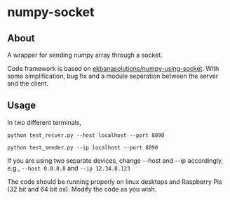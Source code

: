# numpy-socket
## About
A wrapper for sending numpy array through a socket.

Code framework is based on [ekbanasolutions/numpy-using-socket](https://github.com/ekbanasolutions/numpy-using-socket). 
With some simplification, bug fix and a module seperation between the server and the client.

## Usage
In two different terminals,
```
python test_recver.py --host localhost --port 8090
```
```
python test_sender.py --ip localhost --port 8090
```
If you are using two separate devices, change --host and --ip accordingly, e.g., `--host 0.0.0.0` and `--ip 12.34.0.123`

The code should be running properly on linux desktops and Raspberry Pis (32 bit and 64 bit os). Modify the code as you wish.
